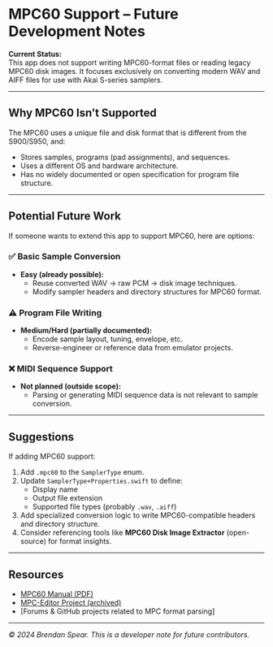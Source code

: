 # MPC60 Support – Future Development Notes

**Current Status:**  
This app does not support writing MPC60-format files or reading legacy MPC60 disk images. It focuses exclusively on converting modern WAV and AIFF files for use with Akai S-series samplers.

---

## Why MPC60 Isn’t Supported

The MPC60 uses a unique file and disk format that is different from the S900/S950, and:

- Stores samples, programs (pad assignments), and sequences.
- Uses a different OS and hardware architecture.
- Has no widely documented or open specification for program file structure.

---

## Potential Future Work

If someone wants to extend this app to support MPC60, here are options:

### ✅ Basic Sample Conversion
- **Easy (already possible):**
  - Reuse converted WAV → raw PCM → disk image techniques.
  - Modify sampler headers and directory structures for MPC60 format.

### ⚠️ Program File Writing
- **Medium/Hard (partially documented):**
  - Encode sample layout, tuning, envelope, etc.
  - Reverse-engineer or reference data from emulator projects.

### ❌ MIDI Sequence Support
- **Not planned (outside scope):**
  - Parsing or generating MIDI sequence data is not relevant to sample conversion.

---

## Suggestions

If adding MPC60 support:
1. Add `.mpc60` to the `SamplerType` enum.
2. Update `SamplerType+Properties.swift` to define:
   - Display name
   - Output file extension
   - Supported file types (probably `.wav`, `.aiff`)
3. Add specialized conversion logic to write MPC60-compatible headers and directory structure.
4. Consider referencing tools like **MPC60 Disk Image Extractor** (open-source) for format insights.

---

## Resources

- [MPC60 Manual (PDF)](https://www.vintagesynth.com/sites/default/files/2020-10/mpc60_manual.pdf)
- [MPC-Editor Project (archived)](https://sourceforge.net/projects/mpceditor/)
- [Forums & GitHub projects related to MPC format parsing]

---

_© 2024 Brendan Spear. This is a developer note for future contributors._
